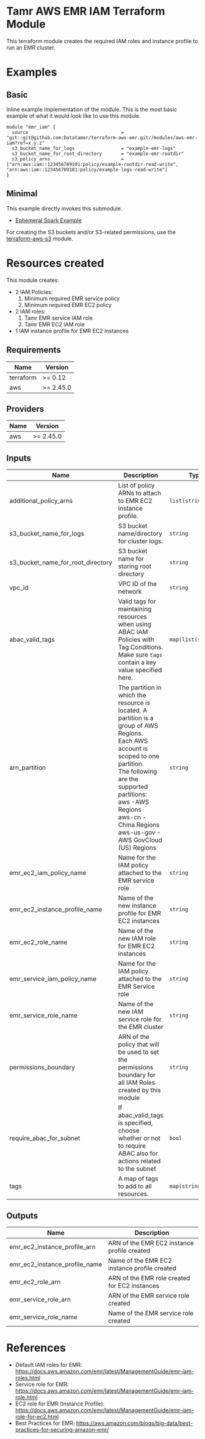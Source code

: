 # Tamr AWS EMR IAM Terraform Module
This terraform module creates the required IAM roles and instance profile to run an EMR cluster.

# Examples
## Basic
Inline example implementation of the module.  This is the most basic example of what it would look like to use this module.
```
module "emr_iam" {
  source                                  = "git::git@github.com:Datatamer/terraform-aws-emr.git//modules/aws-emr-iam?ref=x.y.z"
  s3_bucket_name_for_logs                 = "example-emr-logs"
  s3_bucket_name_for_root_directory       = "example-emr-rootdir"
  s3_policy_arns                          = ["arn:aws:iam::123456789101:policy/example-rootdir-read-write", "arn:aws:iam::123456789101:policy/example-logs-read-write"]
}
```
## Minimal
This example directly invokes this submodule.
- [Ephemeral Spark Example](https://github.com/Datatamer/terraform-aws-emr/tree/master/examples/ephemeral-spark)

For creating the S3 buckets and/or S3-related permissions, use the [terraform-aws-s3](https://github.com/Datatamer/terraform-aws-s3) module.

# Resources created
This module creates:
* 2 IAM Policies:
    1) Minimum required EMR service policy
    2) Minimum required EMR EC2 policy
* 2 IAM roles:
    1) Tamr EMR service IAM role
    2) Tamr EMR EC2 IAM role
* 1 IAM instance profile for EMR EC2 instances

<!-- BEGINNING OF PRE-COMMIT-TERRAFORM DOCS HOOK -->
## Requirements

| Name | Version |
|------|---------|
| terraform | >= 0.12 |
| aws | >= 2.45.0 |

## Providers

| Name | Version |
|------|---------|
| aws | >= 2.45.0 |

## Inputs

| Name | Description | Type | Default | Required |
|------|-------------|------|---------|:--------:|
| additional\_policy\_arns | List of policy ARNs to attach to EMR EC2 instance profile. | `list(string)` | n/a | yes |
| s3\_bucket\_name\_for\_logs | S3 bucket name/directory for cluster logs. | `string` | n/a | yes |
| s3\_bucket\_name\_for\_root\_directory | S3 bucket name for storing root directory | `string` | n/a | yes |
| vpc\_id | VPC ID of the network | `string` | n/a | yes |
| abac\_valid\_tags | Valid tags for maintaining resources when using ABAC IAM Policies with Tag Conditions. Make sure `tags` contain a key value specified here. | `map(list(string))` | `{}` | no |
| arn\_partition | The partition in which the resource is located. A partition is a group of AWS Regions.<br>  Each AWS account is scoped to one partition.<br>  The following are the supported partitions:<br>    aws -AWS Regions<br>    aws-cn - China Regions<br>    aws-us-gov - AWS GovCloud (US) Regions | `string` | `"aws"` | no |
| emr\_ec2\_iam\_policy\_name | Name for the IAM policy attached to the EMR service role | `string` | `"tamr-emr-ec2-policy"` | no |
| emr\_ec2\_instance\_profile\_name | Name of the new instance profile for EMR EC2 instances | `string` | `"tamr_emr_ec2_instance_profile"` | no |
| emr\_ec2\_role\_name | Name of the new IAM role for EMR EC2 instances | `string` | `"tamr_emr_ec2_role"` | no |
| emr\_service\_iam\_policy\_name | Name for the IAM policy attached to the EMR Service role | `string` | `"tamr-emr-service-policy"` | no |
| emr\_service\_role\_name | Name of the new IAM service role for the EMR cluster | `string` | `"tamr_emr_service_role"` | no |
| permissions\_boundary | ARN of the policy that will be used to set the permissions boundary for all IAM Roles created by this module | `string` | `null` | no |
| require\_abac\_for\_subnet | If abac\_valid\_tags is specified, choose whether or not to require ABAC also for actions related to the subnet | `bool` | `true` | no |
| tags | A map of tags to add to all resources. | `map(string)` | `{}` | no |

## Outputs

| Name | Description |
|------|-------------|
| emr\_ec2\_instance\_profile\_arn | ARN of the EMR EC2 instance profile created |
| emr\_ec2\_instance\_profile\_name | Name of the EMR EC2 instance profile created |
| emr\_ec2\_role\_arn | ARN of the EMR role created for EC2 instances |
| emr\_service\_role\_arn | ARN of the EMR service role created |
| emr\_service\_role\_name | Name of the EMR service role created |

<!-- END OF PRE-COMMIT-TERRAFORM DOCS HOOK -->

# References
* Default IAM roles for EMR: https://docs.aws.amazon.com/emr/latest/ManagementGuide/emr-iam-roles.html
* Service role for EMR: https://docs.aws.amazon.com/emr/latest/ManagementGuide/emr-iam-role.html
* EC2 role for EMR (Instance Profile): https://docs.aws.amazon.com/emr/latest/ManagementGuide/emr-iam-role-for-ec2.html
* Best Practices for EMR: https://aws.amazon.com/blogs/big-data/best-practices-for-securing-amazon-emr/
